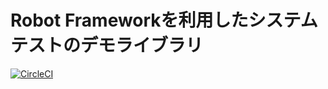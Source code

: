# Robot Frameworkを利用したシステムテストのデモライブラリ

[![CircleCI](https://circleci.com/gh/posaunehm/SystemTestExample.svg?style=svg)](https://circleci.com/gh/posaunehm/SystemTestExample)
